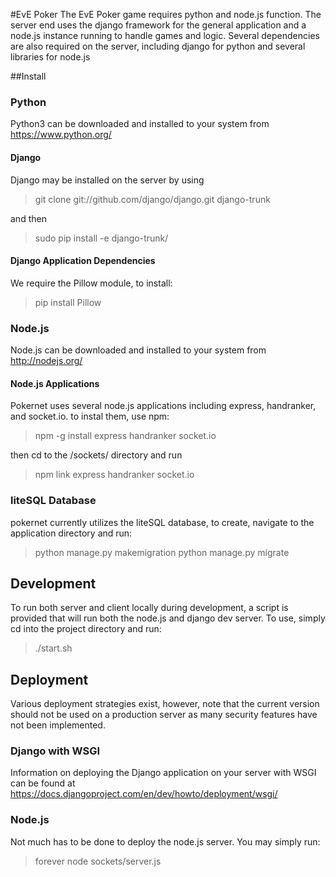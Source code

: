 #EvE Poker
The EvE Poker game requires python and node.js function. The server end uses the django framework for the general application and a node.js instance running to handle games and logic.
Several dependencies are also required on the server, including django for python and several libraries for node.js

##Install

### Python
Python3 can be downloaded and installed to your system from https://www.python.org/

#### Django
Django may be installed on the server by using
>git clone git://github.com/django/django.git django-trunk

and then

>sudo pip install -e django-trunk/

#### Django Application Dependencies
We require the Pillow module, to install:
> pip install Pillow


### Node.js
Node.js can be downloaded and installed to your system from  http://nodejs.org/

#### Node.js Applications
Pokernet uses several node.js applications including express, handranker, and socket.io. to instal them, use npm:
>npm -g install express handranker socket.io

then cd to the /sockets/ directory and run 

>npm link express handranker socket.io

### liteSQL Database
pokernet currently utilizes the liteSQL database, to create, navigate to the application directory and run:
>python manage.py makemigration
>python manage.py migrate

## Development
To run both server and client locally during development, a script is provided that will run both the node.js and django dev server. To use, simply cd into the project directory and run:
> ./start.sh

## Deployment
Various deployment strategies exist, however, note that the current version should not be used on a production server as many security features have not been implemented.

### Django with WSGI
Information on deploying the Django application on your server with WSGI can be found at https://docs.djangoproject.com/en/dev/howto/deployment/wsgi/

### Node.js
Not much has to be done to deploy the node.js server. You may simply run:
>forever node sockets/server.js

